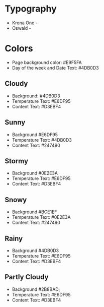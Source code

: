 # Typography

- Krona One -
- Oswald -

# Colors

- Page background color: #E9F5FA
- Day of the week and Date Text: #4DB0D3

## Cloudy

- Background: #4DB0D3
- Temperature Text: #E6DF95
- Content Text: #D3EBF4

## Sunny

- Background #E6DF95
- Temperature Text: #4DB0D3
- Content Text: #247490

## Stormy

- Background #0E2E3A
- Temperature Text: #E6DF95
- Content Text: #D3EBF4

## Snowy

- Background #BCE1EF
- Temperature Text: #0E2E3A
- Content Text: #247490

## Rainy

- Background #4DB0D3
- Temperature Text: #E6DF95
- Content Text: #D3EBF4

## Partly Cloudy

- Background #2B8BAD;
- Temperature Text: #E6DF95
- Content Text: #D3EBF4
